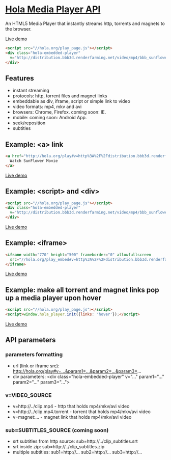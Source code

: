 # [Hola Media Player API](https://hola.org/player)
An HTML5 Media Player that instantly streams http, torrents and magnets to the browser.

[Live demo](http://jsbin.com/faceyu/8/)
```html
<script src="//hola.org/play_page.js"></script>
<div class="hola-embedded-player"
  v="http://distribution.bbb3d.renderfarming.net/video/mp4/bbb_sunflower_1080p_30fps_normal.mp4.torrent">
</div> 
```

## Features
* instant streaming
* protocols: http, torrent files and magnet links
* embeddable as div, iframe, script or simple link to video
* video formats: mp4, mkv and avi
* browsers: Chrome, Firefox. coming soon: IE.
* mobile: coming soon: Android App.
* seek/reposition
* subtitles

## Example: &lt;a&gt; link
```html
<a href="http://hola.org/play#v=http%3A%2F%2Fdistribution.bbb3d.renderfarming.net%2Fvideo%2Fmp4%2Fbbb_sunflower_1080p_30fps_normal.mp4.torrent">
  Watch SunFlower Movie
</a>
```
[Live demo](http://hola.org/play#v=http%3A%2F%2Fdistribution.bbb3d.renderfarming.net%2Fvideo%2Fmp4%2Fbbb_sunflower_1080p_30fps_normal.mp4.torrent)

## Example: &lt;script&gt; and &lt;div&gt;
```html
<script src="//hola.org/play_page.js"></script>
<div class="hola-embedded-player"
  v="http://distribution.bbb3d.renderfarming.net/video/mp4/bbb_sunflower_1080p_30fps_normal.mp4.torrent">
</div> 
```
[Live demo](http://jsbin.com/faceyu/8/)

## Example: &lt;iframe&gt;
```html
<iframe width="770" height="500" frameborder="0" allowfullscreen
  src="//hola.org/play_embed#v=http%3A%2F%2Fdistribution.bbb3d.renderfarming.net%2Fvideo%2Fmp4%2Fbbb_sunflower_1080p_30fps_normal.mp4.torrent">
</iframe>
```
[Live demo](http://jsbin.com/faceyu/6/)

## Example: make all torrent and magnet links pop up a media player upon hover
```html
<script src="//hola.org/play_page.js"></script>
<script>window.hola_player.init({links: 'hover'});</script>
```
[Live demo](http://jsbin.com/faceyu/9/)

## API parameters

### parameters formatting

* url (link or iframe src): http://hola.org/play#v=...&param1=...&param2=...&param3=...
* div parameters: &lt;div class="hola-embedded-player" v="..." param1="..." param2="..." param3="..."&gt;

### v=VIDEO_SOURCE

* v=http://../clip.mp4 - http that holds mp4/mkv/avi video
* v=http://../clip.mp4.torrent - torrent that holds mp4/mkv/avi video
* v=magnet:... - magnet link that holds mp4/mkv/avi video

### sub=SUBTITLES_SOURCE (coming soon)

* srt subtitles from http source: sub=http://../clip_subtitles.srt
* srt inside zip: sub=http://../clip_subtitles.zip
* multiple subtitles: sub1=http://... sub2=http://... sub3=http://...
